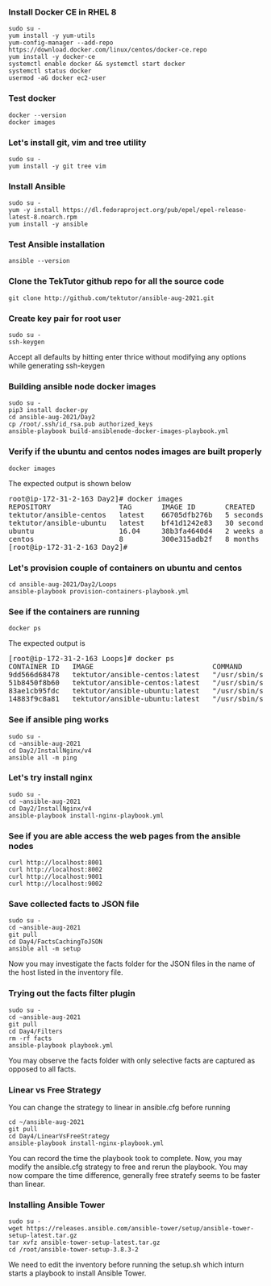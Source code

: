 ### Install Docker CE in RHEL 8
```
sudo su -
yum install -y yum-utils
yum-config-manager --add-repo https://download.docker.com/linux/centos/docker-ce.repo
yum install -y docker-ce
systemctl enable docker && systemctl start docker
systemctl status docker
usermod -aG docker ec2-user
```

### Test docker
```
docker --version
docker images
```

### Let's install git, vim and tree utility
```
sudo su -
yum install -y git tree vim
```

### Install Ansible
```
sudo su -
yum -y install https://dl.fedoraproject.org/pub/epel/epel-release-latest-8.noarch.rpm
yum install -y ansible
```

### Test Ansible installation
```
ansible --version
```

### Clone the TekTutor github repo for all the source code
```
git clone http://github.com/tektutor/ansible-aug-2021.git
```

### Create key pair for root user
```
sudo su -
ssh-keygen
```
Accept all defaults by hitting enter thrice without modifying any options while generating ssh-keygen

### Building ansible node docker images
```
sudo su -
pip3 install docker-py
cd ansible-aug-2021/Day2
cp /root/.ssh/id_rsa.pub authorized_keys
ansible-playbook build-ansiblenode-docker-images-playbook.yml
```

### Verify if the ubuntu and centos nodes images are built properly
```
docker images
```
The expected output is shown below
<pre>
root@ip-172-31-2-163 Day2]# docker images
REPOSITORY                TAG       IMAGE ID       CREATED          SIZE
tektutor/ansible-centos   latest    66705dfb276b   5 seconds ago    257MB
tektutor/ansible-ubuntu   latest    bf41d1242e83   30 seconds ago   220MB
ubuntu                    16.04     38b3fa4640d4   2 weeks ago      135MB
centos                    8         300e315adb2f   8 months ago     209MB
[root@ip-172-31-2-163 Day2]# 
</pre>

### Let's provision couple of containers on ubuntu and centos
```
cd ansible-aug-2021/Day2/Loops
ansible-playbook provision-containers-playbook.yml
```

### See if the containers are running
```
docker ps
```
The expected output is
<pre>
[root@ip-172-31-2-163 Loops]# docker ps
CONTAINER ID   IMAGE                            COMMAND               CREATED         STATUS         PORTS                                        NAMES
9dd566d68478   tektutor/ansible-centos:latest   "/usr/sbin/sshd -D"   4 seconds ago   Up 3 seconds   0.0.0.0:3002->22/tcp, 0.0.0.0:9002->80/tcp   centos002
51b8450f8b60   tektutor/ansible-centos:latest   "/usr/sbin/sshd -D"   5 seconds ago   Up 3 seconds   0.0.0.0:3001->22/tcp, 0.0.0.0:9001->80/tcp   centos001
83ae1cb95fdc   tektutor/ansible-ubuntu:latest   "/usr/sbin/sshd -D"   5 seconds ago   Up 4 seconds   0.0.0.0:2002->22/tcp, 0.0.0.0:8002->80/tcp   ubuntu002
14883f9c8a81   tektutor/ansible-ubuntu:latest   "/usr/sbin/sshd -D"   6 seconds ago   Up 5 seconds   0.0.0.0:2001->22/tcp, 0.0.0.0:8001->80/tcp   ubuntu001
</pre>

### See if ansible ping works
```
sudo su -
cd ~ansible-aug-2021
cd Day2/InstallNginx/v4
ansible all -m ping
```

### Let's try install nginx 
```
sudo su -
cd ~ansible-aug-2021
cd Day2/InstallNginx/v4
ansible-playbook install-nginx-playbook.yml
```

### See if you are able access the web pages from the ansible nodes
```
curl http://localhost:8001
curl http://localhost:8002
curl http://localhost:9001
curl http://localhost:9002
```

### Save collected facts to JSON file
```
sudo su -
cd ~ansible-aug-2021
git pull
cd Day4/FactsCachingToJSON
ansible all -m setup 
```
Now you may investigate the facts folder for the JSON files in the name of the host listed in the inventory file.

### Trying out the facts filter plugin
```
sudo su -
cd ~ansible-aug-2021
git pull
cd Day4/Filters
rm -rf facts
ansible-playbook playbook.yml 
```
You may observe the facts folder with only selective facts are captured as opposed to all facts.

### Linear vs Free Strategy
You can change the strategy to linear in ansible.cfg before running
```
cd ~/ansible-aug-2021
git pull
cd Day4/LinearVsFreeStrategy
ansible-playbook install-nginx-playbook.yml
```
You can record the time the playbook took to complete. Now, you may modify the ansible.cfg strategy to free and rerun the playbook. You may now compare the time difference, generally free stratefy seems to be faster than linear.

### Installing Ansible Tower
```
sudo su -
wget https://releases.ansible.com/ansible-tower/setup/ansible-tower-setup-latest.tar.gz
tar xvfz ansible-tower-setup-latest.tar.gz
cd /root/ansible-tower-setup-3.8.3-2
```
We need to edit the inventory before running the setup.sh which inturn starts a playbook to install Ansible Tower.
